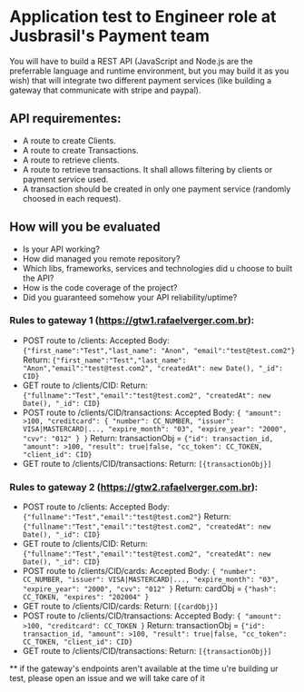# Application test to Engineer role at Jusbrasil's Payment team
You will have to build a REST API (JavaScript and Node.js are the preferrable language and runtime environment, but you may build it as you wish) that will integrate two different payment services (like building a gateway that communicate with stripe and paypal).

## API requirementes:
- A route to create Clients.
- A route to create Transactions.
- A route to retrieve clients.
- A route to retrieve transactions. It shall allows filtering by clients or payment service used.
- A transaction should be created in only one payment service (randomly choosed in each request).

## How will you be evaluated
- Is your API working?
- How did managed you remote repository?
- Which libs, frameworks, services and technologies did u choose to built the API?
- How is the code coverage of the project?
- Did you guaranteed somehow your API reliability/uptime?

### Rules to gateway 1 (https://gtw1.rafaelverger.com.br):
- POST route to /clients:
  Accepted Body: `{"first_name":"Test","last_name": "Anon", "email":"test@test.com2"}`
  Return: `{"first_name":"Test","last_name": "Anon","email":"test@test.com2", "createdAt": new Date(), "_id": CID}`
- GET route to /clients/CID:
  Return: `{"fullname":"Test","email":"test@test.com2", "createdAt": new Date(), "_id": CID}`
- POST route to /clients/CID/transactions:
  Accepted Body: `{ "amount": >100, "creditcard": { "number": CC_NUMBER, "issuer": VISA|MASTERCARD|..., "expire_month": "03", "expire_year": "2000", "cvv": "012" } }`
  Return: transactionObj = `{"id": transaction_id, "amount": >100, "result": true|false, "cc_token": CC_TOKEN, "client_id": CID}`
- GET route to /clients/CID/transactions:
  Return: `[{transactionObj}]`

### Rules to gateway 2 (https://gtw2.rafaelverger.com.br):
- POST route to /clients:
  Accepted Body: `{"fullname":"Test","email":"test@test.com2"}`
  Return: `{"fullname":"Test","email":"test@test.com2", "createdAt": new Date(), "_id": CID}`
- GET route to /clients/CID:
  Return: `{"fullname":"Test","email":"test@test.com2", "createdAt": new Date(), "_id": CID}`
- POST route to /clients/CID/cards:
  Accepted Body: `{ "number": CC_NUMBER, "issuer": VISA|MASTERCARD|..., "expire_month": "03", "expire_year": "2000", "cvv": "012" }`
  Return: cardObj = `{"hash": CC_TOKEN, "expires": "202004" }`
- GET route to /clients/CID/cards:
  Return: `[{cardObj}]`
- POST route to /clients/CID/transactions:
  Accepted Body: `{ "amount": >100, "creditcard": CC_TOKEN }`
  Return: transactionObj = `{"id": transaction_id, "amount": >100, "result": true|false, "cc_token": CC_TOKEN, "client_id": CID}`
- GET route to /clients/CID/transactions:
  Return: `[{transactionObj}]`
 

** if the gateway's endpoints aren't available at the time u're building ur test, please open an issue and we will take care of it
